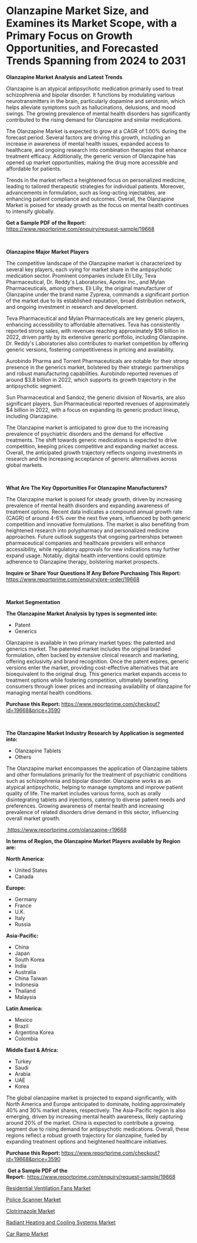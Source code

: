 <p><h1>Olanzapine Market Size, and Examines its Market Scope, with a Primary Focus on Growth Opportunities, and Forecasted Trends Spanning from 2024 to 2031</h1></p><p><strong>Olanzapine Market Analysis and Latest Trends</strong></p>
<p><p>Olanzapine is an atypical antipsychotic medication primarily used to treat schizophrenia and bipolar disorder. It functions by modulating various neurotransmitters in the brain, particularly dopamine and serotonin, which helps alleviate symptoms such as hallucinations, delusions, and mood swings. The growing prevalence of mental health disorders has significantly contributed to the rising demand for Olanzapine and similar medications.</p><p>The Olanzapine Market is expected to grow at a CAGR of 1.00% during the forecast period. Several factors are driving this growth, including an increase in awareness of mental health issues, expanded access to healthcare, and ongoing research into combination therapies that enhance treatment efficacy. Additionally, the generic version of Olanzapine has opened up market opportunities, making the drug more accessible and affordable for patients. </p><p>Trends in the market reflect a heightened focus on personalized medicine, leading to tailored therapeutic strategies for individual patients. Moreover, advancements in formulation, such as long-acting injectables, are enhancing patient compliance and outcomes. Overall, the Olanzapine Market is poised for steady growth as the focus on mental health continues to intensify globally.</p></p>
<p><strong>Get a Sample PDF of the Report:&nbsp;</strong> <a href="https://www.reportprime.com/enquiry/request-sample/19668?utm_campaign=12&utm_medium=2&utm_source=Github&utm_content=ia&utm_term=02122024&utm_id=olanzapine">https://www.reportprime.com/enquiry/request-sample/19668</a></p>
<p>&nbsp;</p>
<p><strong>Olanzapine Major Market Players</strong></p>
<p><p>The competitive landscape of the Olanzapine market is characterized by several key players, each vying for market share in the antipsychotic medication sector. Prominent companies include Eli Lilly, Teva Pharmaceutical, Dr. Reddy's Laboratories, Apotex Inc., and Mylan Pharmaceuticals, among others. Eli Lilly, the original manufacturer of Olanzapine under the brand name Zyprexa, commands a significant portion of the market due to its established reputation, broad distribution network, and ongoing investment in research and development.</p><p>Teva Pharmaceutical and Mylan Pharmaceuticals are key generic players, enhancing accessibility to affordable alternatives. Teva has consistently reported strong sales, with revenues reaching approximately $16 billion in 2022, driven partly by its extensive generic portfolio, including Olanzapine. Dr. Reddy's Laboratories also contributes to market competition by offering generic versions, fostering competitiveness in pricing and availability.</p><p>Aurobindo Pharma and Torrent Pharmaceuticals are notable for their strong presence in the generics market, bolstered by their strategic partnerships and robust manufacturing capabilities. Aurobindo reported revenues of around $3.8 billion in 2022, which supports its growth trajectory in the antipsychotic segment.</p><p>Sun Pharmaceutical and Sandoz, the generic division of Novartis, are also significant players. Sun Pharmaceutical reported revenues of approximately $4 billion in 2022, with a focus on expanding its generic product lineup, including Olanzapine. </p><p>The Olanzapine market is anticipated to grow due to the increasing prevalence of psychiatric disorders and the demand for effective treatments. The shift towards generic medications is expected to drive competition, keeping prices competitive and expanding market access. Overall, the anticipated growth trajectory reflects ongoing investments in research and the increasing acceptance of generic alternatives across global markets.</p></p>
<p>&nbsp;</p>
<p><strong>What Are The Key Opportunities For Olanzapine Manufacturers?</strong></p>
<p><p>The Olanzapine market is poised for steady growth, driven by increasing prevalence of mental health disorders and expanding awareness of treatment options. Recent data indicates a compound annual growth rate (CAGR) of around 4-6% over the next five years, influenced by both generic competition and innovative formulations. The market is also benefiting from heightened research into polypharmacy and personalized medicine approaches. Future outlook suggests that ongoing partnerships between pharmaceutical companies and healthcare providers will enhance accessibility, while regulatory approvals for new indications may further expand usage. Notably, digital health interventions could optimize adherence to Olanzapine therapy, bolstering market prospects.</p></p>
<p><strong>Inquire or Share Your Questions If Any Before Purchasing This Report:</strong> <a href="https://www.reportprime.com/enquiry/pre-order/19668?utm_campaign=12&utm_medium=2&utm_source=Github&utm_content=ia&utm_term=02122024&utm_id=olanzapine">https://www.reportprime.com/enquiry/pre-order/19668</a></p>
<p>&nbsp;</p>
<p><strong>Market Segmentation</strong></p>
<p><strong>The Olanzapine Market Analysis by types is segmented into:</strong></p>
<p><ul><li>Patent</li><li>Generics</li></ul></p>
<p><p>Olanzapine is available in two primary market types: the patented and generics market. The patented market includes the original branded formulation, often backed by extensive clinical research and marketing, offering exclusivity and brand recognition. Once the patent expires, generic versions enter the market, providing cost-effective alternatives that are bioequivalent to the original drug. This generics market expands access to treatment options while fostering competition, ultimately benefiting consumers through lower prices and increasing availability of olanzapine for managing mental health conditions.</p></p>
<p><strong>Purchase this Report:&nbsp;</strong><a href="https://www.reportprime.com/checkout?id=19668&price=3590&utm_campaign=12&utm_medium=2&utm_source=Github&utm_content=ia&utm_term=02122024&utm_id=olanzapine">https://www.reportprime.com/checkout?id=19668&price=3590</a></p>
<p>&nbsp;</p>
<p><strong>The Olanzapine Market Industry Research by Application is segmented into:</strong></p>
<p><ul><li>Olanzapine Tablets</li><li>Others</li></ul></p>
<p><p>The Olanzapine market encompasses the application of Olanzapine tablets and other formulations primarily for the treatment of psychiatric conditions such as schizophrenia and bipolar disorder. Olanzapine works as an atypical antipsychotic, helping to manage symptoms and improve patient quality of life. The market includes various forms, such as orally disintegrating tablets and injections, catering to diverse patient needs and preferences. Growing awareness of mental health and increasing prevalence of related disorders drive demand in this sector, influencing overall market growth.</p></p>
<p><a href="https://www.reportprime.com/olanzapine-r19668?utm_campaign=12&utm_medium=2&utm_source=Github&utm_content=ia&utm_term=02122024&utm_id=olanzapine">&nbsp;https://www.reportprime.com/olanzapine-r19668</a></p>
<p><strong>In terms of Region, the Olanzapine Market Players available by Region are:</strong></p>
<p>
    <p> <strong> North America: </strong>
        <ul>
            <li>United States</li>
            <li>Canada</li>
        </ul>
        </p> 
    <p> <strong> Europe: </strong>
        <ul>
            <li>Germany</li>
            <li>France</li>
            <li>U.K.</li>
            <li>Italy</li>
            <li>Russia</li>
        </ul>
        </p> 
    <p> <strong> Asia-Pacific: </strong>
        <ul>
            <li>China</li>
            <li>Japan</li>
            <li>South Korea</li>
            <li>India</li>
            <li>Australia</li>
            <li>China Taiwan</li>
            <li>Indonesia</li>
            <li>Thailand</li>
            <li>Malaysia</li>
        </ul>
        </p> 
    <p> <strong> Latin America: </strong>
        <ul>
            <li>Mexico</li>
            <li>Brazil</li>
            <li>Argentina Korea</li>
            <li>Colombia</li>
        </ul>
        </p> 
    <p> <strong> Middle East & Africa: </strong>
        <ul>
            <li>Turkey</li>
            <li>Saudi</li>
            <li>Arabia</li>
            <li>UAE</li>
            <li>Korea</li>
        </ul>
    </p>
    </p>
<p><p>The global olanzapine market is projected to expand significantly, with North America and Europe anticipated to dominate, holding approximately 40% and 30% market shares, respectively. The Asia-Pacific region is also emerging, driven by increasing mental health awareness, likely capturing around 20% of the market. China is expected to contribute a growing segment due to rising demand for antipsychotic medications. Overall, these regions reflect a robust growth trajectory for olanzapine, fueled by expanding treatment options and heightened healthcare initiatives.</p></p>
<p><strong>Purchase this Report: </strong><a href="https://www.reportprime.com/checkout?id=19668&price=3590&utm_campaign=12&utm_medium=2&utm_source=Github&utm_content=ia&utm_term=02122024&utm_id=olanzapine">https://www.reportprime.com/checkout?id=19668&price=3590</a></p>
<p>&nbsp;<strong>Get a Sample PDF of the Report:&nbsp;&nbsp;</strong><a href="https://www.reportprime.com/enquiry/request-sample/19668?utm_campaign=12&utm_medium=2&utm_source=Github&utm_content=ia&utm_term=02122024&utm_id=olanzapine">https://www.reportprime.com/enquiry/request-sample/19668</a></p>
<p><strong></strong></p>
<p><p><a href="https://www.linkedin.com/pulse/residential-ventilation-fans-market-insights-size-share-sbo4e?utm_campaign=12&utm_medium=2&utm_source=Github&utm_content=ia&utm_term=02122024&utm_id=olanzapine">Residential Ventilation Fans Market</a></p><p><a href="https://issuu.com/reportprime-2/docs/police-scanner-market-size-2030.pptx?utm_campaign=12&utm_medium=2&utm_source=Github&utm_content=ia&utm_term=02122024&utm_id=olanzapine">Police Scanner Market</a></p><p><a href="https://github.com/ChiragRp1/Market-Research-Report-List-6/blob/main/clotrimazole-market.md?utm_campaign=12&utm_medium=2&utm_source=Github&utm_content=ia&utm_term=02122024&utm_id=olanzapine">Clotrimazole Market</a></p><p><a href="https://www.linkedin.com/pulse/radiant-heating-cooling-systems-market-spectrum-usage-ducue?utm_campaign=12&utm_medium=2&utm_source=Github&utm_content=ia&utm_term=02122024&utm_id=olanzapine">Radiant Heating and Cooling Systems Market</a></p><p><a href="https://issuu.com/reportprime-2/docs/car-ramp-market-size-2030.pptx?utm_campaign=12&utm_medium=2&utm_source=Github&utm_content=ia&utm_term=02122024&utm_id=olanzapine">Car Ramp Market</a></p></p>